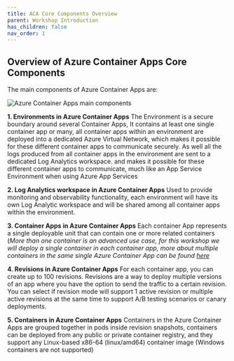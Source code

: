 ```yaml
---
title: ACA Core Components Overview 
parent: Workshop Introduction
has_children: false
nav_order: 1
---
```


## Overview of Azure Container Apps Core Components

The main components of Azure Container Apps are:

![Azure Container Apps main components](/assets/images/00-workshop-intro/ACA-Tutorial-ACA-Components.jpg)

**1. Environments in Azure Container Apps**
The Environment is a secure boundary around several Container Apps, It contains at least one single container app or many, all container apps within an environment are deployed into a dedicated Azure Virtual Network, which makes it possible for these different container apps to communicate securely. As well all the logs produced from all container apps in the environment are sent to a dedicated Log Analytics workspace. and makes it possible for these different container apps to communicate, much like an App Service Environment when using Azure App Services

**2. Log Analytics workspace in Azure Container Apps**
Used to provide monitoring and observability functionality, each environment will have its own Log Analytic workspace and will be shared among all container apps within the environment.

**3. Container Apps in Azure Container Apps**
Each container App represents a single deployable unit that can contain one or more related containers (_More than one container is an advanced use case, for this workshop we will deploy a single container in each container app, more about multiple containers in the same single Azure Container App can be found [here](https://docs.microsoft.com/en-us/azure/container-apps/containers#multiple-containers)_

**4. Revisions in Azure Container Apps**
For each container app, you can create up to 100 revisions. Revisions are a way to deploy multiple versions of an app where you have the option to send the traffic to a certain revision. You can select if revision mode will support 1 active revision or multiple active revisions at the same time to support A/B testing scenarios or canary deployments.

**5. Containers in Azure Container Apps**
Containers in the Azure Container Apps are grouped together in pods inside revision snapshots, containers can be deployed from any public or private container registry, and they support any Linux-based x86-64 (linux/amd64) container image (Windows containers are not supported)
